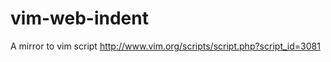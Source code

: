 vim-web-indent
==============

A mirror to vim script http://www.vim.org/scripts/script.php?script_id=3081